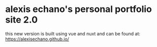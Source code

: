 # alexis echano's personal portfolio site 2.0

this new version is built using vue and nuxt and can be found at: https://alexisechano.github.io/



